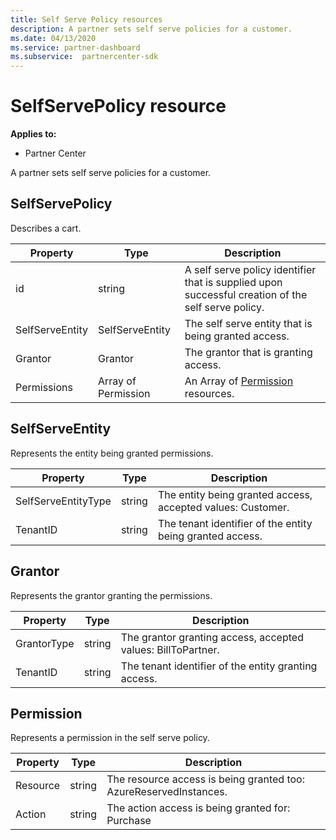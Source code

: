 ```yaml
---
title: Self Serve Policy resources
description: A partner sets self serve policies for a customer.
ms.date: 04/13/2020
ms.service: partner-dashboard
ms.subservice:  partnercenter-sdk
---
```


# SelfServePolicy resource

**Applies to:**

- Partner Center

A partner sets self serve policies for a customer.

## SelfServePolicy

Describes a cart.

| Property              | Type             | Description                                                                                            |
|-----------------------|------------------|--------------------------------------------------------------------------------------------------------|
| id                    | string           | A self serve policy identifier that is supplied upon successful creation of the self serve policy.     |
| SelfServeEntity       | SelfServeEntity  | The self serve entity that is being granted access.                                                     |
| Grantor               | Grantor          | The grantor that is granting access.                                                                    |
| Permissions           | Array of Permission| An Array of [Permission](#permission) resources.                                                                     |

## SelfServeEntity

Represents the entity being granted permissions.

| Property             | Type|Description|
|----------------------|----------------------------------|--------------------------------------------------------------------------------------------|
| SelfServeEntityType  | string                           | The entity being granted access, accepted values: Customer.                                 |
| TenantID             | string                           | The tenant identifier of the entity being granted access.                                   |

## Grantor

Represents the grantor granting the permissions.

| Property             | Type|Description|
|----------------------|----------------------------------|--------------------------------------------------------------------------------------------|
| GrantorType          | string                           | The grantor granting access, accepted values: BillToPartner.                               |
| TenantID             | string                           | The tenant identifier of the entity granting access.                                       |


## Permission

Represents a permission in the self serve policy.

| Property             | Type|Description|
|----------------------|----------------------------------|--------------------------------------------------------------------------------------------|
| Resource             | string                           | The resource access is being granted too: AzureReservedInstances.                          |
| Action               | string                           | The action access is being granted for: Purchase                                           |
